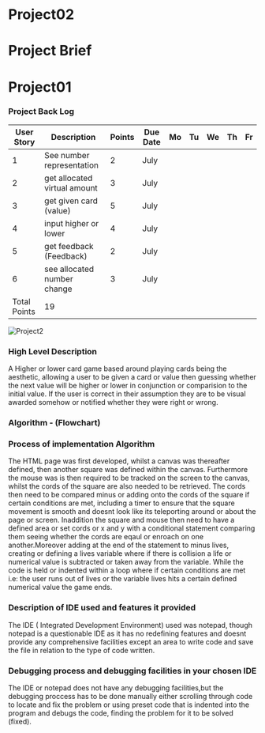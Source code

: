 # Project02

# Project Brief

# Project01

### Project Back Log

| User Story  | Description                  | Points | Due Date | Mo | Tu | We | Th | Fr |
|-------------|------------------------------|--------|----------|----|----|----|----|----|
| 1           | See number representation    | 2      | July     |    |    |    |    |    |
| 2           | get allocated virtual amount | 3      | July     |    |    |    |    |    |
| 3           | get given card  (value)      | 5      | July     |    |    |    |    |    |
| 4           | input higher or lower        | 4      | July     |    |    |    |    |    |
| 5           | get feedback (Feedback)      | 2      | July     |    |    |    |    |    |
| 6           | see allocated number change  | 3      | July     |    |    |    |    |    |
| Total Points| 19                           |





<img src="Project02/FlowChartP2.jpg" alt="Project2"
     title="Project2" />

### High Level Description 
A Higher or lower card game based around playing cards being the aesthetic, allowing a user to be given a card or value then guessing whether the next value will be higher or lower in conjunction or comparision to the initial value. If the user is correct in their assumption they are to be visual awarded somehow or notified whether they were right or wrong.

### Algorithm - (Flowchart)

### Process of implementation Algorithm

The HTML page was first developed, whilst a canvas was thereafter defined, then another square was defined within the canvas. Furthermore the mouse was is then required to be tracked on the screen to the canvas, whilst the cords of the square are also needed to be retrieved. The cords then need to be compared minus or adding onto the cords of the square if certain conditions are met, including a timer to ensure that the square movement is smooth and doesnt look like its teleporting around or about the page or screen. Inaddition the square and mouse then need to have a defined area or set cords or x and y with a conditional statement comparing them seeing whether the cords are eqaul or enroach on one another.Moreover adding at the end of the statement to minus lives, creating or defining a lives variable where if there is collision a life or numerical value is subtracted or taken away from the variable. While the code is held or indented within a loop where if certain conditions are met i.e: the user runs out of lives or the variable lives hits a certain defined numerical value the game ends.

### Description of IDE used and features it provided

The IDE ( Integrated Development Environment) used was notepad, though notepad is a questionable IDE as it has no redefining features and doesnt provide any comprehensive facilities except an area to write code and save the file in relation to the type of code written.

### Debugging process and debugging facilities in your chosen IDE

The IDE or notepad does not have any debugging facilities,but the debugging proccess has to be done manually either scrolling through code to locate and fix the problem or using preset code that is indented into the program and debugs the code, finding the problem for it to be solved (fixed).
